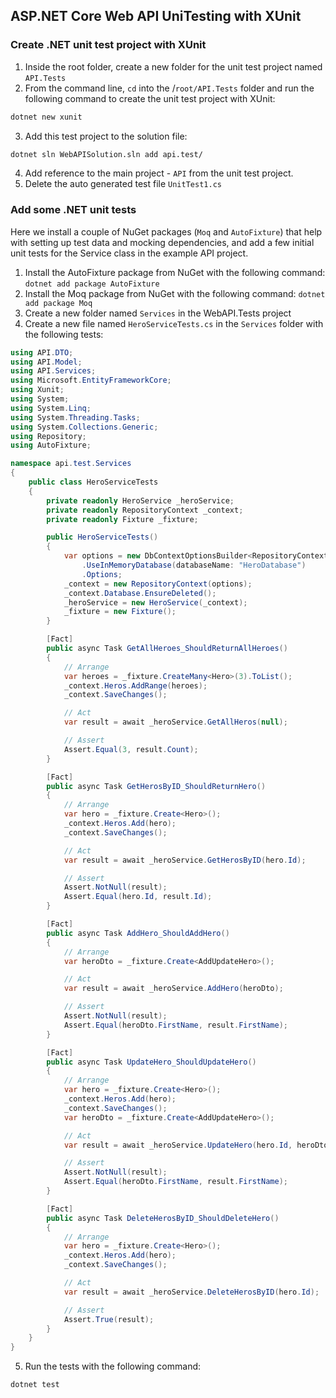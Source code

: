 
## ASP.NET Core Web API UniTesting with XUnit

### Create .NET unit test project with XUnit

1. Inside the root folder, create a new folder for the unit test project named `API.Tests`
2. From the command line, `cd` into the /`root/API.Tests` folder and run the following command to create the unit test project with XUnit:

```bash
dotnet new xunit
```
3. Add this test project to the solution file:

```bash
dotnet sln WebAPISolution.sln add api.test/
```
4. Add reference to the main project - `API` from the unit test project.
5. Delete the auto generated test file `UnitTest1.cs`

### Add some .NET unit tests

Here we install a couple of NuGet packages (`Moq` and `AutoFixture`) that help with setting up test data and mocking dependencies, and add a few initial unit tests for the Service class in the example API project.

1. Install the AutoFixture package from NuGet with the following command: `dotnet add package AutoFixture`
2. Install the Moq package from NuGet with the following command: `dotnet add package Moq`
3. Create a new folder named `Services` in the WebAPI.Tests project
4. Create a new file named `HeroServiceTests.cs` in the `Services` folder with the following tests:

```csharp
using API.DTO;
using API.Model;
using API.Services;
using Microsoft.EntityFrameworkCore;
using Xunit;
using System;
using System.Linq;
using System.Threading.Tasks;
using System.Collections.Generic;
using Repository;
using AutoFixture;

namespace api.test.Services
{
    public class HeroServiceTests
    {
        private readonly HeroService _heroService;
        private readonly RepositoryContext _context;
        private readonly Fixture _fixture;

        public HeroServiceTests()
        {
            var options = new DbContextOptionsBuilder<RepositoryContext>()
                .UseInMemoryDatabase(databaseName: "HeroDatabase")
                .Options;
            _context = new RepositoryContext(options);
            _context.Database.EnsureDeleted();
            _heroService = new HeroService(_context);
            _fixture = new Fixture();
        }

        [Fact]
        public async Task GetAllHeroes_ShouldReturnAllHeroes()
        {
            // Arrange
            var heroes = _fixture.CreateMany<Hero>(3).ToList();
            _context.Heros.AddRange(heroes);
            _context.SaveChanges();

            // Act
            var result = await _heroService.GetAllHeros(null);

            // Assert
            Assert.Equal(3, result.Count);
        }

        [Fact]
        public async Task GetHerosByID_ShouldReturnHero()
        {
            // Arrange
            var hero = _fixture.Create<Hero>();
            _context.Heros.Add(hero);
            _context.SaveChanges();

            // Act
            var result = await _heroService.GetHerosByID(hero.Id);

            // Assert
            Assert.NotNull(result);
            Assert.Equal(hero.Id, result.Id);
        }

        [Fact]
        public async Task AddHero_ShouldAddHero()
        {
            // Arrange
            var heroDto = _fixture.Create<AddUpdateHero>();

            // Act
            var result = await _heroService.AddHero(heroDto);

            // Assert
            Assert.NotNull(result);
            Assert.Equal(heroDto.FirstName, result.FirstName);
        }

        [Fact]
        public async Task UpdateHero_ShouldUpdateHero()
        {
            // Arrange
            var hero = _fixture.Create<Hero>();
            _context.Heros.Add(hero);
            _context.SaveChanges();
            var heroDto = _fixture.Create<AddUpdateHero>();

            // Act
            var result = await _heroService.UpdateHero(hero.Id, heroDto);

            // Assert
            Assert.NotNull(result);
            Assert.Equal(heroDto.FirstName, result.FirstName);
        }

        [Fact]
        public async Task DeleteHerosByID_ShouldDeleteHero()
        {
            // Arrange
            var hero = _fixture.Create<Hero>();
            _context.Heros.Add(hero);
            _context.SaveChanges();

            // Act
            var result = await _heroService.DeleteHerosByID(hero.Id);

            // Assert
            Assert.True(result);
        }
    }
}
```


5. Run the tests with the following command:

```bash
dotnet test
```